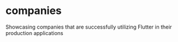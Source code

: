 # companies
Showcasing companies that are successfully utilizing Flutter in their production applications
